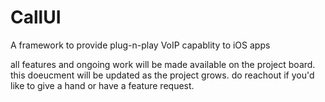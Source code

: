 # CallUI
A framework to provide plug-n-play VoIP capablity to iOS apps

all features and ongoing work will be made available on the project board. this doeucment will be updated as the project grows. 
do reachout if you'd like to give a hand or have a feature request.
